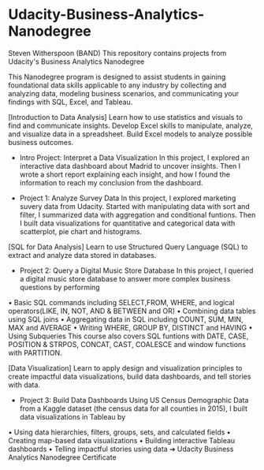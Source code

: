 # Udacity-Business-Analytics-Nanodegree
Steven Witherspoon (BAND)
This repository contains projects from Udacity's Business Analytics Nanodegree

This Nanodegree program is designed to assist students in gaining foundational data skills applicable to any industry by collecting and analyzing data, modeling business scenarios, and communicating your findings with SQL, Excel, and Tableau.

[Introduction to Data Analysis]
Learn how to use statistics and visuals to find and communicate insights. Develop Excel skills to manipulate, analyze, and visualize data in a spreadsheet. Build Excel models to analyze possible business outcomes.

* Intro Project: Interpret a Data Visualization
In this project, I explored an interactive data dashboard about Madrid to uncover insights. Then I wrote a short report explaining each insight, and how I found the information to reach my conclusion from the dashboard.

* Project 1: Analyze Survey Data
In this project, I explored marketing suvery data from Udacity. Started with manipulating data with sort and filter, I summarized data with aggregation and conditional funtions. Then I built data visualizations for quantitative and categorical data with scatterplot, pie chart and histograms.

[SQL for Data Analysis]
Learn to use Structured Query Language (SQL) to extract and analyze data stored in databases.

* Project 2: Query a Digital Music Store Database
In this project, I queried a digital music store database to answer more complex business questions by performing

 • Basic SQL commands including SELECT,FROM, WHERE, and logical operators(LIKE, IN, NOT, AND & BETWEEN and OR)
 • Combining data tables using SQL joins
 • Aggregating data in SQL including COUNT, SUM, MIN, MAX and AVERAGE
 • Writing WHERE, GROUP BY, DISTINCT and HAVING 
 • Using Subqueries 
This course also covers SQL funtions with DATE, CASE, POSITION & STRPOS, CONCAT, CAST, COALESCE and window functions with PARTITION.

[Data Visualization]
Learn to apply design and visualization principles to create impactful data visualizations, build data dashboards, and tell stories with data.

* Project 3: Build Data Dashboards
Using US Census Demographic Data from a Kaggle dataset (the census data for all counties in 2015), I built data visualizations in Tableau by

• Using data hierarchies, filters, groups, sets, and calculated fields
• Creating map-based data visualizations
• Building interactive Tableau dashboards
• Telling impactful stories using data
➔ 
Udacity Business Analytics Nanodegree Certificate
